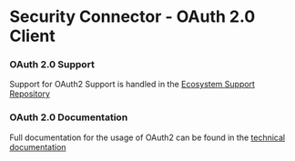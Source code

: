 # Security Connector - OAuth 2.0 Client

### OAuth 2.0 Support
Support for OAuth2 Support is handled in the 
[Ecosystem Support Repository](https://github.com/payara/ecosystem-support)

### OAuth 2.0 Documentation
Full documentation for the usage of OAuth2 can be found in the 
[technical documentation](https://docs.payara.fish/community/docs/Technical%20Documentation/Public%20API/OAuth%20Support.html)
